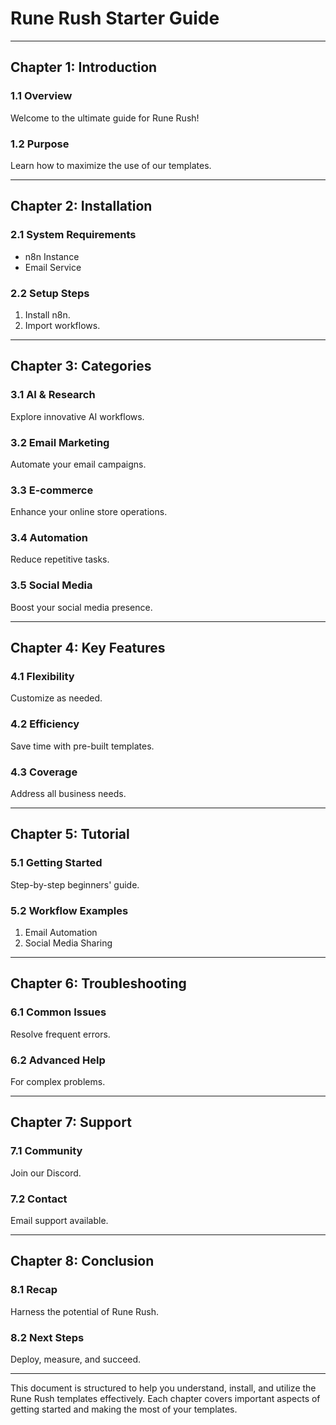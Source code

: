 # Rune Rush Starter Guide

---

## Chapter 1: Introduction
### 1.1 Overview
Welcome to the ultimate guide for Rune Rush!

### 1.2 Purpose
Learn how to maximize the use of our templates.

---

## Chapter 2: Installation
### 2.1 System Requirements
- n8n Instance
- Email Service

### 2.2 Setup Steps
1. Install n8n.
2. Import workflows.

---

## Chapter 3: Categories
### 3.1 AI & Research
Explore innovative AI workflows.

### 3.2 Email Marketing
Automate your email campaigns.

### 3.3 E-commerce
Enhance your online store operations.

### 3.4 Automation
Reduce repetitive tasks.

### 3.5 Social Media
Boost your social media presence.

---

## Chapter 4: Key Features
### 4.1 Flexibility
Customize as needed.

### 4.2 Efficiency
Save time with pre-built templates.

### 4.3 Coverage
Address all business needs.

---

## Chapter 5: Tutorial
### 5.1 Getting Started
Step-by-step beginners' guide.

### 5.2 Workflow Examples
1. Email Automation
2. Social Media Sharing

---

## Chapter 6: Troubleshooting
### 6.1 Common Issues
Resolve frequent errors.

### 6.2 Advanced Help
For complex problems.

---

## Chapter 7: Support
### 7.1 Community
Join our Discord.

### 7.2 Contact
Email support available.

---

## Chapter 8: Conclusion
### 8.1 Recap
Harness the potential of Rune Rush.

### 8.2 Next Steps
Deploy, measure, and succeed.

---

This document is structured to help you understand, install, and utilize the Rune Rush templates effectively. Each chapter covers important aspects of getting started and making the most of your templates.

